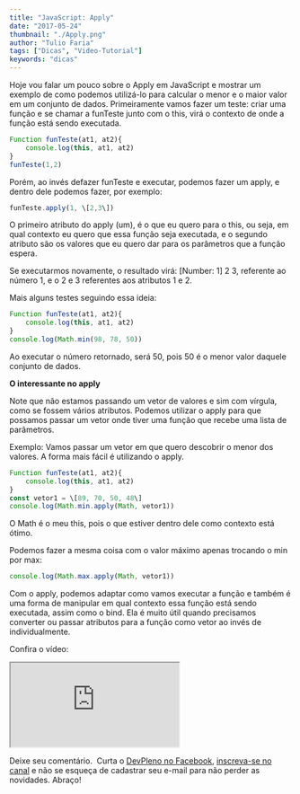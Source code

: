 ```yaml
---
title: "JavaScript: Apply"
date: "2017-05-24"
thumbnail: "./Apply.png"
author: "Tulio Faria"
tags: ["Dicas", "Video-Tutorial"]
keywords: "dicas"
---
```



Hoje vou falar um pouco sobre o Apply em JavaScript e mostrar um exemplo de como podemos utilizá-lo para calcular o menor e o maior valor em um conjunto de dados. Primeiramente vamos fazer um teste: criar uma função e se chamar a funTeste junto com o this, virá o contexto de onde a função está sendo executada.

```jsx {numberLines: true}
Function funTeste(at1, at2){
    console.log(this, at1, at2)
}
funTeste(1,2)
```

Porém, ao invés defazer funTeste e executar, podemos fazer um apply, e dentro dele podemos fazer, por exemplo:

```jsx {numberLines: true}
funTeste.apply(1, \[2,3\])
```

O primeiro atributo do apply (um), é o que eu quero para o this, ou seja, em qual contexto eu quero que essa função seja executada, e o segundo atributo são os valores que eu quero dar para os parâmetros que a função espera. 

Se executarmos novamente, o resultado virá: \[Number: 1\] 2 3, referente ao número 1, e o 2 e 3 referentes aos atributos 1 e 2. 

Mais alguns testes seguindo essa ideia:

```jsx {numberLines: true}
Function funTeste(at1, at2){
    console.log(this, at1, at2)
}
console.log(Math.min(98, 78, 50))
```

Ao executar o número retornado, será 50, pois 50 é o menor valor daquele conjunto de dados. 

**O interessante no apply** 

Note que não estamos passando um vetor de valores e sim com vírgula, como se fossem vários atributos. Podemos utilizar o apply para que possamos passar um vetor onde tiver uma função que recebe uma lista de parâmetros. 

Exemplo: Vamos passar um vetor em que quero descobrir o menor dos valores. A forma mais fácil é utilizando o apply.

```jsx {numberLines: true}
Function funTeste(at1, at2){
    console.log(this, at1, at2)
}
const vetor1 = \[89, 70, 50, 48\]
console.log(Math.min.apply(Math, vetor1))
```

O Math é o meu this, pois o que estiver dentro dele como contexto está ótimo. 

Podemos fazer a mesma coisa com o valor máximo apenas trocando o min por max:

```jsx {numberLines: true}
console.log(Math.max.apply(Math, vetor1))
```

Com o apply, podemos adaptar como vamos executar a função e também é uma forma de manipular em qual contexto essa função está sendo executada, assim como o bind. Ela é muito útil quando precisamos converter ou passar atributos para a função como vetor ao invés de individualmente. 

Confira o vídeo: 

<div class="embed-responsive embed-responsive-16by9 mb-4">
  <iframe class="embed-responsive-item" src="https://www.youtube.com/embed/_IiC50zIUlY" allowfullscreen></iframe>
</div> 

Deixe seu comentário.  Curta o [DevPleno no Facebook](https://www.facebook.com/devpleno), [inscreva-se no canal](https://www.youtube.com/devplenocom) e não se esqueça de cadastrar seu e-mail para não perder as novidades. Abraço!